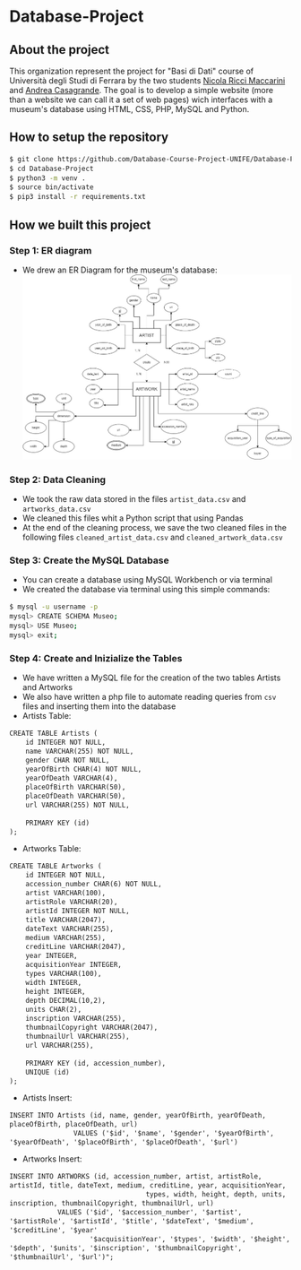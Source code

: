 # Database-Project

## About the project
This organization represent the project for "Basi di Dati" course of Università degli Studi di Ferrara by the two students [Nicola Ricci Maccarini](https://github.com/nicolariccimaccarini) and [Andrea Casagrande](https://github.com/casagra]).
The goal is to develop a simple website (more than a website we can call it a set of web pages) wich interfaces with a museum's database using HTML, CSS, PHP, MySQL and Python.

## How to setup the repository
```zsh
$ git clone https://github.com/Database-Course-Project-UNIFE/Database-Project
$ cd Database-Project
$ python3 -m venv .
$ source bin/activate
$ pip3 install -r requirements.txt
```

## How we built this project
### Step 1: ER diagram
- We drew an ER Diagram for the museum's database:
![](ER-diagram/er.jpg)

### Step 2: Data Cleaning
- We took the raw data stored in the files `artist_data.csv` and `artworks_data.csv`
- We cleaned this files whit a Python script that using Pandas 
- At the end of the cleaning process, we save the two cleaned files in the following files `cleaned_artist_data.csv` and `cleaned_artwork_data.csv` 

### Step 3: Create the MySQL Database
- You can create a database using MySQL Workbench or via terminal
- We created the database via terminal using this simple commands:
```zsh
$ mysql -u username -p 
mysql> CREATE SCHEMA Museo;
mysql> USE Museo;
mysql> exit;
```

### Step 4: Create and Inizialize the Tables
- We have written a MySQL file for the creation of the two tables Artists and Artworks
- We also have written a php file to automate reading queries from `csv` files and inserting them into the database
- Artists Table:
```MySQL
CREATE TABLE Artists (
	id INTEGER NOT NULL,
    name VARCHAR(255) NOT NULL,
    gender CHAR NOT NULL,
    yearOfBirth CHAR(4) NOT NULL,
    yearOfDeath VARCHAR(4),
    placeOfBirth VARCHAR(50),
    placeOfDeath VARCHAR(50),
    url VARCHAR(255) NOT NULL,
    
    PRIMARY KEY (id)
);
```
- Artworks Table:
```MySQL
CREATE TABLE Artworks (
	id INTEGER NOT NULL,
    accession_number CHAR(6) NOT NULL,
    artist VARCHAR(100),
    artistRole VARCHAR(20),
    artistId INTEGER NOT NULL,
	title VARCHAR(2047),
    dateText VARCHAR(255),
    medium VARCHAR(255),
    creditLine VARCHAR(2047),
    year INTEGER,
    acquisitionYear INTEGER,
    types VARCHAR(100),
    width INTEGER,
    height INTEGER,
    depth DECIMAL(10,2),
    units CHAR(2),
    inscription VARCHAR(255),
    thumbnailCopyright VARCHAR(2047),
    thumbnailUrl VARCHAR(255),
    url VARCHAR(255),
    
    PRIMARY KEY (id, accession_number),
    UNIQUE (id)
);
```

- Artists Insert:
```MySQL
INSERT INTO Artists (id, name, gender, yearOfBirth, yearOfDeath, placeOfBirth, placeOfDeath, url)
                VALUES ('$id', '$name', '$gender', '$yearOfBirth', '$yearOfDeath', '$placeOfBirth', '$placeOfDeath', '$url')
```

- Artworks Insert:
```MySQL
INSERT INTO ARTWORKS (id, accession_number, artist, artistRole, artistId, title, dateText, medium, creditLine, year, acquisitionYear, 
                                  types, width, height, depth, units, inscription, thumbnailCopyright, thumbnailUrl, url)
            VALUES ('$id', '$accession_number', '$artist', '$artistRole', '$artistId', '$title', '$dateText', '$medium', '$creditLine', '$year'
                    '$acquisitionYear', '$types', '$width', '$height', '$depth', '$units', '$inscription', '$thumbnailCopyright', '$thumbnailUrl', '$url')";
```